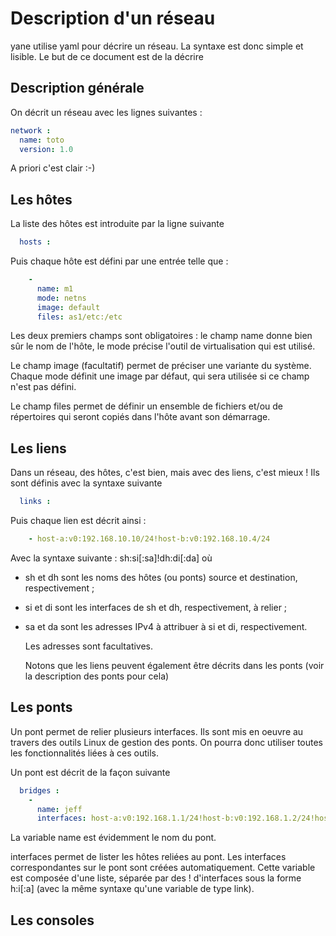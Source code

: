 # Description d'un réseau

yane utilise yaml pour décrire un réseau. La syntaxe est donc simple
et lisible. Le but de ce document est de la décrire

## Description générale

   On décrit un réseau avec les lignes suivantes :

```yaml
network :
  name: toto
  version: 1.0
```

   A priori c'est clair :-)

## Les hôtes

La liste des hôtes est introduite par la ligne suivante

```yaml
  hosts :
```

Puis chaque hôte est défini par une entrée  telle que :

```yaml
    -
      name: m1
      mode: netns
      image: default
      files: as1/etc:/etc
```

   Les deux premiers champs sont obligatoires : le champ name donne bien sûr le nom de l'hôte, le mode précise l'outil de virtualisation qui est utilisé.

   Le champ image (facultatif) permet de préciser une variante du système. Chaque mode définit une image par défaut, qui sera utilisée si ce champ n'est pas défini.

   Le champ files permet de définir un ensemble de fichiers et/ou de répertoires qui seront copiés dans l'hôte avant son démarrage.

## Les liens

   Dans un réseau, des hôtes, c'est bien, mais avec des liens, c'est mieux ! Ils sont définis avec la syntaxe suivante

```yaml
  links :
```

   Puis chaque lien est décrit ainsi :

```yaml
    - host-a:v0:192.168.10.10/24!host-b:v0:192.168.10.4/24
```

   Avec la syntaxe suivante : sh:si[:sa]!dh:di[:da] où

- sh et dh sont les noms des hôtes (ou ponts) source et destination, respectivement ;
- si et di sont les interfaces de sh et dh, respectivement, à relier ;
- sa et da sont les adresses IPv4 à attribuer à si et di, respectivement.


   Les adresses sont facultatives.

   Notons que les liens peuvent également être décrits dans les ponts (voir la description des ponts pour cela)

## Les ponts

   Un pont permet de relier plusieurs interfaces. Ils sont mis en
oeuvre au travers des outils Linux de gestion des ponts. On pourra
donc utiliser toutes les fonctionnalités liées à ces outils.

   Un pont est décrit de la façon suivante

```yaml
  bridges :
    -
      name: jeff
      interfaces: host-a:v0:192.168.1.1/24!host-b:v0:192.168.1.2/24!host-c:v0:192.168.1.3/24
```

   La variable name est évidemment le nom du pont.

   interfaces permet de lister les hôtes reliées au pont. Les
interfaces correspondantes sur le pont sont créées
automatiquement. Cette variable est composée d'une liste, séparée par
des ! d'interfaces sous la forme h:i[:a] (avec la même syntaxe qu'une
variable de type link).

## Les consoles
